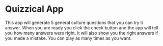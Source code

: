 # Quizzical App

This app will generate 5 general culture questions that you can try ti answer. When you are ready you click the
check button and the app will tell you how many answers were right. It will also show you the right answers if you 
made a mistake. You can play as many times as you want.



